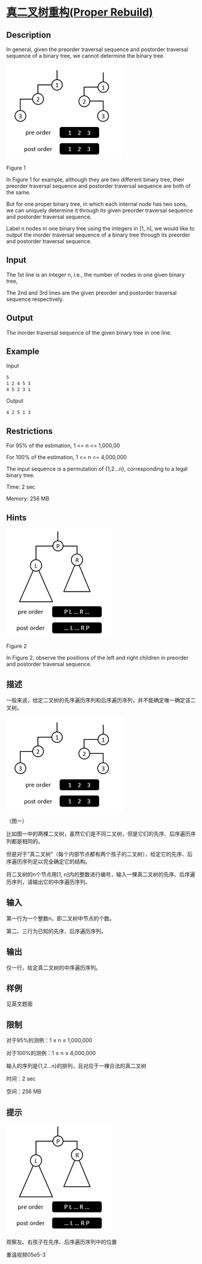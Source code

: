 # [真二叉树重构(Proper Rebuild)](https://dsa.cs.tsinghua.edu.cn/oj/problem.shtml?id=1146)

## Description

In general, given the preorder traversal sequence and postorder traversal sequence of a binary tree, we cannot determine the binary tree.

![img](https://github.com/captainwong/DSA/blob/master/PA/PA2_3_ProperRebuild/1.png?raw=true)

Figure 1

In Figure 1 for example, although they are two different binary tree, their preorder traversal sequence and postorder traversal sequence are both of the same.

But for one proper binary tree, in which each internal node has two sons, we can uniquely determine it through its given preorder traversal sequence and postorder traversal sequence.

Label n nodes in one binary tree using the integers in [1, n], we would like to output the inorder traversal sequence of a binary tree through its preorder and postorder traversal sequence.

## Input

The 1st line is an integer n, i.e., the number of nodes in one given binary tree,

The 2nd and 3rd lines are the given preorder and postorder traversal sequence respectively.

## Output

The inorder traversal sequence of the given binary tree in one line.

## Example

Input
```
5
1 2 4 5 3
4 5 2 3 1
```
Output

```
4 2 5 1 3
```

## Restrictions

For 95% of the estimation, 1 <= n <= 1,000,00

For 100% of the estimation, 1 <= n <= 4,000,000

The input sequence is a permutation of {1,2...n}, corresponding to a legal binary tree.

Time: 2 sec

Memory: 256 MB

## Hints

![img](https://github.com/captainwong/DSA/blob/master/PA/PA2_3_ProperRebuild/2.png?raw=true)

Figure 2

In Figure 2, observe the positions of the left and right children in preorder and postorder traversal sequence.

## 描述

一般来说，给定二叉树的先序遍历序列和后序遍历序列，并不能确定唯一确定该二叉树。

![img](https://github.com/captainwong/DSA/blob/master/PA/PA2_3_ProperRebuild/1.png?raw=true)

（图一）

比如图一中的两棵二叉树，虽然它们是不同二叉树，但是它们的先序、后序遍历序列都是相同的。

但是对于“真二叉树”（每个内部节点都有两个孩子的二叉树），给定它的先序、后序遍历序列足以完全确定它的结构。

将二叉树的n个节点用[1, n]内的整数进行编号，输入一棵真二叉树的先序、后序遍历序列，请输出它的中序遍历序列。

## 输入

第一行为一个整数n，即二叉树中节点的个数。

第二、三行为已知的先序、后序遍历序列。

## 输出

仅一行，给定真二叉树的中序遍历序列。

## 样例

见英文题面

## 限制

对于95%的测例：1 ≤ n ≤ 1,000,000

对于100%的测例：1 ≤ n ≤ 4,000,000

输入的序列是{1,2...n}的排列，且对应于一棵合法的真二叉树

时间：2 sec

空间：256 MB

## 提示

![img](https://github.com/captainwong/DSA/blob/master/PA/PA2_3_ProperRebuild/2.png?raw=true)

观察左、右孩子在先序、后序遍历序列中的位置

重温视频05e5-3

